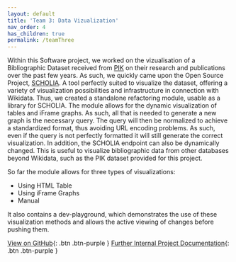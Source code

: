 ```yaml
---
layout: default
title: 'Team 3: Data Vizualization' 
nav_order: 4
has_children: true
permalink: /teamThree
---
```

Within this Software project, we worked on the vizualisation of a Bibliographic Dataset received from [PIK](https://www.pik-potsdam.de/pik-frontpage) on their research and publications over the past few years. As such, we quickly came upon the Open Source Project, [SCHOLIA](https://tools.wmflabs.org/scholia/). A tool perfectly suited to visualize the dataset, offering a variety of visualization possibilities and infrastructure in connection with Wikidata. 
Thus, we created a standalone refactoring module, usable as a library for SCHOLIA. The module allows for the dynamic visualization of tables and iFrame graphs. As such, all that is needed to generate a new graph is the necessary query. The query will then be normalized to achieve a standardized format, thus avoiding URL encoding problems. As such, even if the query is not perfectly formatted it will still generate the correct visualization. 
In addition, the SCHOLIA endpoint can also be dynamically changed. This is useful to visualize bibliographic data from other databases beyond Wikidata, such as the PIK dataset provided for this project. 

So far the module allows for three types of visualizations: 
- Using HTML Table
- Using iFrame Graphs
- Manual

It also contains a dev-playground, which demonstrates the use of these visualization methods and allows the active viewing of changes before pushing them.

[View on GitHub](https://github.com/code-openness/sparql-visualizer){: .btn .btn-purple }
[Further Internal Project Documentation](https://github.com/code-openness/Documentation/wiki){: .btn .btn-purple }
